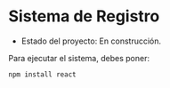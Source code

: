 <h1> Sistema de Registro </h1>

- Estado del proyecto: En construcción.

Para ejecutar el sistema, debes poner: 

````npm install react````

